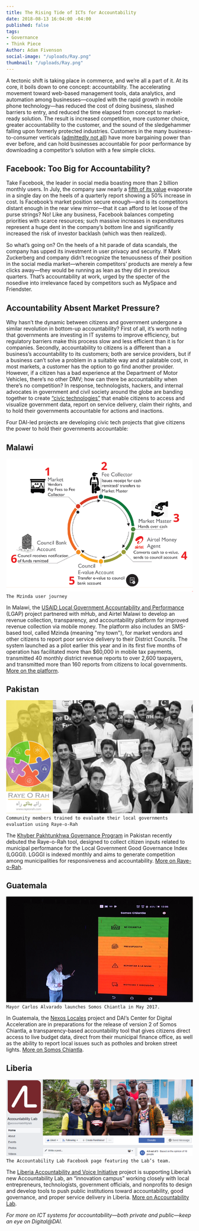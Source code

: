 ```yaml
---
title: The Rising Tide of ICTs for Accountability
date: 2018-08-13 16:04:00 -04:00
published: false
tags:
- Governance
- Think Piece
Author: Adam Fivenson
social-image: "/uploads/Ray.png"
thumbnail: "/uploads/Ray.png"
---
```


A tectonic shift is taking place in commerce, and we’re all a part of it. At its core, it boils down to one concept: accountability. The accelerating movement toward web-based management tools, data analytics, and automation among businesses—coupled with the rapid growth in mobile phone technology—has reduced the cost of doing business, slashed barriers to entry, and reduced the time elapsed from concept to market-ready solution. The result is increased competition, more customer choice, greater accountability to the customer, and the sound of the sledgehammer falling upon formerly protected industries. Customers in the many business-to-consumer verticals ([admittedly not all](https://www.washingtonpost.com/news/theworldpost/wp/2018/08/13/middle-class/?hpid=hp_no-name_opinion-card-f-2%3Ahomepage%2Fstory)) have more bargaining power than ever before, and can hold businesses accountable for poor performance by downloading a competitor’s solution with a few simple clicks.

<!--more-->

## Facebook: Too Big for Accountability?

Take Facebook, the leader in social media boasting more than 2 billion monthly users. In July, the company saw nearly a [fifth of its value](https://www.msn.com/en-us/money/topstocks/why-facebook-inc-stock-dropped-112percent-in-july/ar-BBLHLym) evaporate in a single day on the heels of a quarterly report showing a 50% increase in cost. Is Facebook’s market position secure enough—and is its competitors distant enough in the rear view mirror—that it can afford to let loose of the purse strings? No! Like any business, Facebook balances competing priorities with scarce resources; such massive increases in expenditures represent a huge dent in the company’s bottom line and significantly increased the risk of investor backlash (which was then realized). 

So what’s going on? On the heels of a hit parade of data scandals, the company has upped its investment in user privacy and security. If Mark Zuckerberg and company didn’t recognize the tenuousness of their position in the social media market—wherein competitors’ products are merely a few clicks away—they would be running as lean as they did in previous quarters. That’s accountability at work, urged by the specter of the nosedive into irrelevance faced by competitors such as MySpace and Friendster.

## Accountability Absent Market Pressure?

Why hasn’t the dynamic between citizens and government undergone a similar revolution in bottom-up accountability? First of all, it’s worth noting that governments are investing in IT systems to improve efficiency, but regulatory barriers make this process slow and less efficient than it is for companies. Secondly, accountability to citizens is a different than a business’s accountability to its customers; both are service providers, but if a business can’t solve a problem in a suitable way and at palatable cost, in most markets, a customer has the option to go find another provider. However, if a citizen has a bad experience at the Department of Motor Vehicles, there’s no other DMV; how can there be accountability when there’s no competition? In response, technologists, hackers, and internal advocates in government and civil society around the globe are banding together to create [“civic technologies”](https://en.wikipedia.org/wiki/Civic_technology) that enable citizens to access and visualize government data, report on service delivery, claim their rights, and to hold their governments accountable for actions and inactions. 

Four DAI-led projects are developing civic tech projects that give citizens the power to hold their governments accountable:

## Malawi 
![LGAP graphic.PNG](/uploads/LGAP%20graphic.PNG)
`The Mzinda user journey`

In Malawi, the [USAID Local Government Accountability and Performance](https://www.dai.com/our-work/projects/malawi-local-government-accountability-and-performance-lgap) (LGAP) project partnered with mHub, and Airtel Malawi to develop an revenue collection, transparency, and accountability platform for improved revenue collection via mobile money. The platform also includes an SMS-based tool, called Mzinda (meaning "my town"), for market vendors and other citizens to report poor service delivery to their District Councils. The system launched as a pilot earlier this year and in its first five months of operation has facilitated more than $60,000 in mobile tax payments, transmitted 40 monthly district revenue reports to over 2,600 taxpayers, and transmitted more than 160 reports from citizens to local governments. [More on the platform](https://www.facebook.com/lgapmalawi/videos/1689194944493843/).

## Pakistan 
![RR.PNG](/uploads/RR.PNG)
`Community members trained to evaluate their local governments evaluation using Raye-o-Rah`

The [Khyber Pakhtunkhwa Governance Program](https://www.dai.com/our-work/projects/pakistan-khyber-pakhtunkhwa-governance-program-kpg) in Pakistan recently debuted the Raye-o-Rah tool, designed to collect citizen inputs related to municipal performance for the Local Government Good Governance Index (LGGGI). LGGGI is indexed monthly and aims to generate competition among municipalities for responsiveness and accountability. [More on Raye-o-Rah](www.rayeorah.comz).

## Guatemala 
![main menu.png](/uploads/main%20menu.png)
`Mayor Carlos Alvarado launches Somos Chiantla in May 2017.`

In Guatemala, the [Nexos Locales](https://www.dai.com/our-work/projects/guatemala-nexos-locales) project and DAI’s Center for Digital Acceleration are in preparations for the release of version 2 of Somos Chiantla, a transparency-based accountability tool that gives citizens direct access to live budget data, direct from their municipal finance office, as well as the ability to report local issues such as potholes and broken street lights. [More on Somos Chiantla]( https://dai-global-digital.com/forking-with-design-thinking-in-guatemala.html).

## Liberia
![AL.PNG](/uploads/AL.PNG)
`The Accountability Lab Facebook page featuring the Lab’s team.`

The [Liberia Accountability and Voice Initiative](https://www.dai.com/our-work/projects/liberia-accountability-and-voice-initiative-lavi) project is supporting Liberia’s new Accountability Lab, an “innovation campus” working closely with local entrepreneurs, technologists, government officials, and nonprofits to design and develop tools to push public institutions toward accountability, good governance, and proper service delivery in Liberia. [More on Accountability Lab](https://www.facebook.com/accountabilitylab).

*For more on ICT systems for accountability—both private and public—keep an eye on Digital@DAI.*